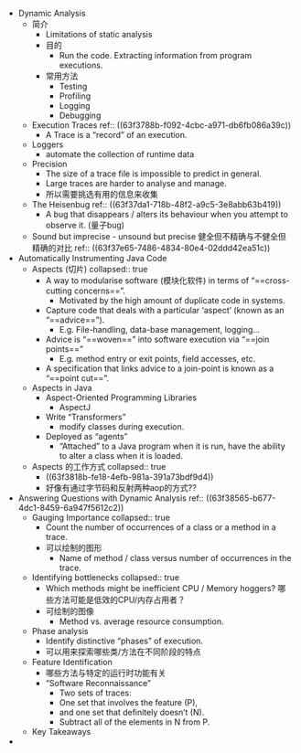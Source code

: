 - Dynamic Analysis
	- 简介
		- Limitations of  static analysis
		- 目的
			- Run the code. Extracting information from program executions.
		- 常用方法
			- Testing
			- Profiling
			- Logging
			- Debugging
	- Execution Traces
	  ref:: ((63f3788b-f092-4cbc-a971-db6fb086a39c))
		- A Trace is a “record” of an execution.
	- Loggers
		- automate the collection of runtime data
	- Precision
		- The size of a trace file is impossible to predict in general.
		- Large traces are harder to analyse and manage.
		- 所以需要挑选有用的信息来收集
	- The Heisenbug
	  ref:: ((63f37da1-718b-48f2-a9c5-3e8abb63b419))
		- A bug that disappears / alters its behaviour when you attempt to observe it. (量子bug)
	- Sound but imprecise - unsound but precise
	  健全但不精确与不健全但精确的对比
	  ref:: ((63f37e65-7486-4834-80e4-02ddd42ea51c))
- Automatically Instrumenting Java Code
	- Aspects (切片)
	  collapsed:: true
		- A way to modularise software (模块化软件) in terms of “==cross-cutting concerns==”.
			- Motivated by the high amount of duplicate code in systems.
		- Capture code that deals with a particular ‘aspect’ (known as an “==advice==”).
			- E.g. File-handling, data-base management, logging...
		- Advice is “==woven==” into software execution via “==join points==”
			- E.g. method entry or exit points, field accesses, etc.
		- A specification that links advice to a join-point is known as a “==point cut==”.
	- Aspects in Java
		- Aspect-Oriented Programming Libraries
			- AspectJ
		- Write “Transformers”
			- modify classes during execution.
		- Deployed as “agents”
			- “Attached” to a Java program when it is run, have the ability to alter a class when it is loaded.
	- Aspects 的工作方式
	  collapsed:: true
		- ((63f3818b-fe18-4efb-981a-391a73bdf9d4))
		- 好像有通过字节码和反射两种aop的方式??
- Answering Questions with Dynamic Analysis
  ref:: ((63f38565-b677-4dc1-8459-6a947f5612c2))
	- Gauging Importance
	  collapsed:: true
		- Count the number of occurrences of a class or a method in a trace.
		- 可以绘制的图形
			- Name of method / class versus number of occurrences in the trace.
	- Identifying bottlenecks
	  collapsed:: true
		- Which methods might be inefficient CPU / Memory hoggers?
		  哪些方法可能是低效的CPU/内存占用者？
		- 可绘制的图像
			- Method vs. average resource consumption.
	- Phase analysis
		- Identify distinctive “phases” of execution.
		- 可以用来探索哪些类/方法在不同阶段的特点
	- Feature Identification
		- 哪些方法与特定的运行时功能有关
		- “Software Reconnaissance”
			- Two sets of traces:
			- One set that involves the feature (P),
			- and one set that definitely doesn’t (N).
			- Subtract all of the elements in N from P.
	- Key Takeaways
-